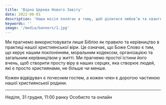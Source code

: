 ```yaml
---
title: 'Вірна Церква Нового Завіту'
date: 2022-06-01
description: 'Наша місія полягає в тому, щоб ділитися любов’ю та євангелією Ісуса Христа з нашою громадою та світом. 🇺🇦'
keywords: ''
image: '/media/banners/1.jpg'
---
```


Ми прагнемо використовувати лише Біблію як правило та керівництво в практиці нашої християнської віри. Це означає, що Боже Слово є тим, що керує нашим поклонінням, моральним кодексом, організацією та загальним керівництвом у житті. Ми прагнемо простої істини його вчень, щоб створити просту віру в наших серцях, яка створює людей, які є просто християнами, не більше чи менше.

Кожен відвідувач є почесним гостем, а кожен член є дорогою частиною нашої християнської родини.

---

Неділя, 31 грудня, 11:00 ранку
Особисто та онлайн
